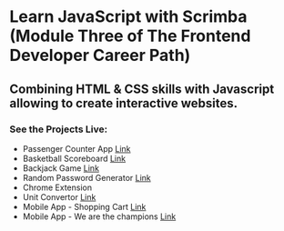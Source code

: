 # Learn JavaScript with Scrimba (Module Three of The Frontend Developer Career Path)
## Combining HTML & CSS skills with Javascript allowing  to create interactive websites.
### See the Projects Live:
<ul>
  <li>Passenger Counter App <a  href="https://65fdb5e7430d3e2d54cca24f--sweet-gaufre-ea9f39.netlify.app/">Link</a></li>
  <li>Basketball Scoreboard <a  href="https://dancing-dusk-ff1cd3.netlify.app/">Link</a></li>
  <li>Backjack Game <a  href="https://gregarious-longma-fc73bf.netlify.app/">Link</a></li>
  <li>Random Password Generator <a  href="https://random-password-generator-by-s4ch1.netlify.app/">Link</a></li>
  <li>Chrome Extension</li>
  <li>Unit Convertor <a  href="https://unit-convertor-by-s4ch1.netlify.app/">Link</a></li>
  <li>Mobile App - Shopping Cart <a  href="https://shopping-cart-made-by-s4ch1.netlify.app/">Link</a></li>
  <li>Mobile App - We are the champions <a  href="https://665c8675c9ce7a5c05fe7a6d--splendid-cajeta-d7def1.netlify.app/">Link</a></li>
</ul>
